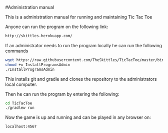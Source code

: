 #Administration manual

This is a administration manual for running and maintaining Tic Tac Toe

Anyone can run the program on the following link:
```sh
http://skittles.herokuapp.com/
```

If an administrator needs to run the program locally he can run the following commands
```sh
wget https://raw.githubusercontent.com/TheSkittles/TicTacToe/master/bin/InstallProgramsAdmin
chmod +x InstallProgramsAdmin
./InstallProgramsAdmin
```

This installs git and gradle and clones the repository to the administrators local computer.

Then he can run the program by entering the following:
```sh
cd TicTacToe
./gradlew run
```

Now the game is up and running and can be played in any browser on:
```sh
localhost:4567
```

